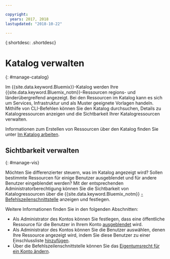 ```yaml
---

copyright:
  years: 2017, 2018
lastupdated: "2018-10-22"

---
```


{:shortdesc: .shortdesc}

# Katalog verwalten
{: #manage-catalog}

Im {{site.data.keyword.Bluemix}}-Katalog werden Ihre {{site.data.keyword.Bluemix_notm}}-Ressourcen regions- und länderübergreifend angezeigt. Bei den Ressourcen im Katalog kann es sich um Services, Infrastruktur und als Muster geeignete Vorlagen handeln. Mithilfe von CLI-Befehlen können Sie den Katalog durchsuchen, Details zu Katalogressourcen anzeigen und die Sichtbarkeit Ihrer Katalogressourcen verwalten.

Informationen zum Erstellen von Ressourcen über den Katalog finden Sie unter [Im Katalog arbeiten](/docs/overview/ui.html#catalogcreate).

## Sichtbarkeit verwalten
{: #manage-vis}

Möchten Sie differenzierter steuern, was im Katalog angezeigt wird? Sollen bestimmte Ressourcen für einige Benutzer ausgeblendet und für andere Benutzer eingeblendet werden? Mit der entsprechenden Administratorberechtigung können Sie die Sichtbarkeit von Katalogressourcen über die {{site.data.keyword.Bluemix_notm}} [-Befehlszeilenschnittstelle](/docs/cli/index.html#overview) anzeigen und festlegen.

Weitere Informationen finden Sie in den folgenden Abschnitten:

* Als Administrator des Kontos können Sie festlegen, dass eine öffentliche Ressource für die Benutzer in Ihrem Konto [ausgeblendet](/docs/account/exclude.html) wird.
* Als Administrator des Kontos können Sie die Benutzer auswählen, denen Ihre Ressource angezeigt wird, indem Sie diese Benutzer zu einer Einschlussliste [hinzufügen](/docs/account/include.html).
* Über die Befehlszeilenschnittstelle können Sie das [Eigentumsrecht für ein Konto ändern](/docs/account/owners.html).
